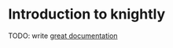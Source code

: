 # Introduction to knightly

TODO: write [great documentation](http://jacobian.org/writing/what-to-write/)
